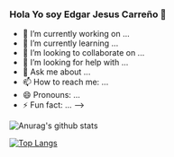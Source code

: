 ### Hola Yo soy Edgar Jesus Carreño 👋



- 🔭 I’m currently working on ...
- 🌱 I’m currently learning ...
- 👯 I’m looking to collaborate on ...
- 🤔 I’m looking for help with ...
- 💬 Ask me about ...
- 📫 How to reach me: ...
- 😄 Pronouns: ...
- ⚡ Fun fact: ...
-->


![Anurag's github stats](https://github-readme-stats.vercel.app/api?username=ejcarreno&show_icons=true&theme=midnight-purple)

[![Top Langs](https://github-readme-stats.vercel.app/api/top-langs/?username=ejcarreno&show_icons=true&theme=midnight-purple)](https://github.com/ejcarreno/github-readme-stats)
